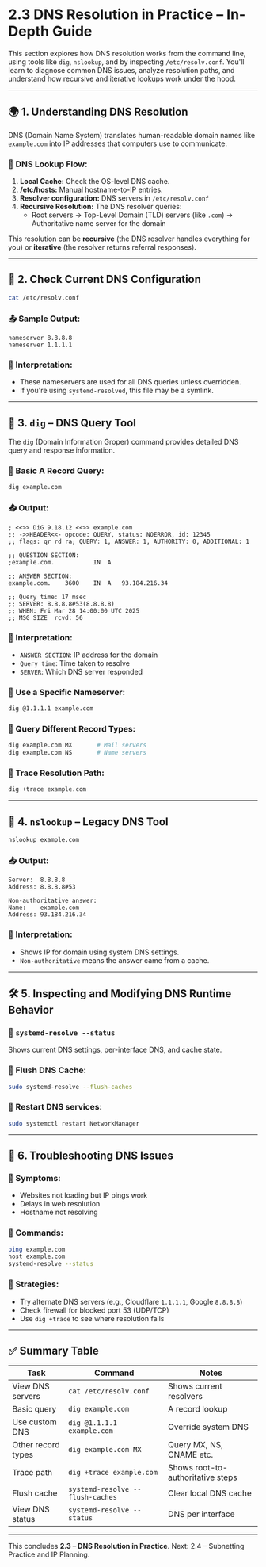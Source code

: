 # 2.3 DNS Resolution in Practice – In-Depth Guide

This section explores how DNS resolution works from the command line, using tools like `dig`, `nslookup`, and by inspecting `/etc/resolv.conf`. You'll learn to diagnose common DNS issues, analyze resolution paths, and understand how recursive and iterative lookups work under the hood.

---

## 🌍 1. Understanding DNS Resolution

DNS (Domain Name System) translates human-readable domain names like `example.com` into IP addresses that computers use to communicate.

### 🔁 DNS Lookup Flow:
1. **Local Cache:** Check the OS-level DNS cache.
2. **/etc/hosts:** Manual hostname-to-IP entries.
3. **Resolver configuration:** DNS servers in `/etc/resolv.conf`
4. **Recursive Resolution:** The DNS resolver queries:
   - Root servers → Top-Level Domain (TLD) servers (like `.com`) → Authoritative name server for the domain

This resolution can be **recursive** (the DNS resolver handles everything for you) or **iterative** (the resolver returns referral responses).

---

## 📂 2. Check Current DNS Configuration

```bash
cat /etc/resolv.conf
```

### 📤 Sample Output:
```
nameserver 8.8.8.8
nameserver 1.1.1.1
```

### 🧠 Interpretation:
- These nameservers are used for all DNS queries unless overridden.
- If you're using `systemd-resolved`, this file may be a symlink.

---

## 🧪 3. `dig` – DNS Query Tool

The `dig` (Domain Information Groper) command provides detailed DNS query and response information.

### 🔹 Basic A Record Query:
```bash
dig example.com
```

### 📤 Output:
```
; <<>> DiG 9.18.12 <<>> example.com
;; ->>HEADER<<- opcode: QUERY, status: NOERROR, id: 12345
;; flags: qr rd ra; QUERY: 1, ANSWER: 1, AUTHORITY: 0, ADDITIONAL: 1

;; QUESTION SECTION:
;example.com.           IN  A

;; ANSWER SECTION:
example.com.    3600    IN  A   93.184.216.34

;; Query time: 17 msec
;; SERVER: 8.8.8.8#53(8.8.8.8)
;; WHEN: Fri Mar 28 14:00:00 UTC 2025
;; MSG SIZE  rcvd: 56
```

### 🧠 Interpretation:
- `ANSWER SECTION`: IP address for the domain
- `Query time`: Time taken to resolve
- `SERVER`: Which DNS server responded

### 🔹 Use a Specific Nameserver:
```bash
dig @1.1.1.1 example.com
```

### 🔹 Query Different Record Types:
```bash
dig example.com MX       # Mail servers
dig example.com NS       # Name servers
```

### 🔹 Trace Resolution Path:
```bash
dig +trace example.com
```

---

## 🧪 4. `nslookup` – Legacy DNS Tool

```bash
nslookup example.com
```

### 📤 Output:
```
Server:  8.8.8.8
Address: 8.8.8.8#53

Non-authoritative answer:
Name:    example.com
Address: 93.184.216.34
```

### 🧠 Interpretation:
- Shows IP for domain using system DNS settings.
- `Non-authoritative` means the answer came from a cache.

---

## 🛠️ 5. Inspecting and Modifying DNS Runtime Behavior

### 🔹 `systemd-resolve --status`
Shows current DNS settings, per-interface DNS, and cache state.

### 🔹 Flush DNS Cache:
```bash
sudo systemd-resolve --flush-caches
```

### 🔹 Restart DNS services:
```bash
sudo systemctl restart NetworkManager
```

---

## 🧭 6. Troubleshooting DNS Issues

### 🔹 Symptoms:
- Websites not loading but IP pings work
- Delays in web resolution
- Hostname not resolving

### 🔸 Commands:
```bash
ping example.com
host example.com
systemd-resolve --status
```

### 🔸 Strategies:
- Try alternate DNS servers (e.g., Cloudflare `1.1.1.1`, Google `8.8.8.8`)
- Check firewall for blocked port 53 (UDP/TCP)
- Use `dig +trace` to see where resolution fails

---

## ✅ Summary Table

| Task | Command | Notes |
|------|---------|-------|
| View DNS servers | `cat /etc/resolv.conf` | Shows current resolvers |
| Basic query | `dig example.com` | A record lookup |
| Use custom DNS | `dig @1.1.1.1 example.com` | Override system DNS |
| Other record types | `dig example.com MX` | Query MX, NS, CNAME etc. |
| Trace path | `dig +trace example.com` | Shows root-to-authoritative steps |
| Flush cache | `systemd-resolve --flush-caches` | Clear local DNS cache |
| View DNS status | `systemd-resolve --status` | DNS per interface |

---

This concludes **2.3 – DNS Resolution in Practice**. Next: 2.4 – Subnetting Practice and IP Planning.
